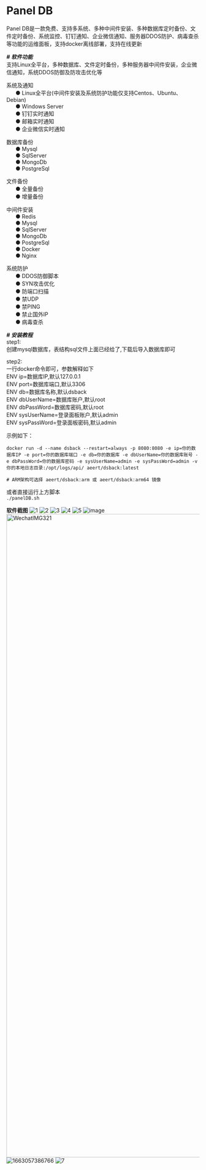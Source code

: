 # Panel DB
Panel DB是一款免费、支持多系统、多种中间件安装、多种数据库定时备份、文件定时备份、系统监控、钉钉通知、企业微信通知、服务器DDOS防护、病毒查杀等功能的运维面板，支持docker离线部署，支持在线更新

***# 软件功能***</br>
支持Linux全平台，多种数据库、文件定时备份，多种服务器中间件安装，企业微信通知，系统DDOS防御及防攻击优化等

系统及通知</br>
&nbsp;&nbsp;&nbsp;&nbsp;&nbsp;&nbsp;● Linux全平台(中间件安装及系统防护功能仅支持Centos、Ubuntu、Debian)</br>
&nbsp;&nbsp;&nbsp;&nbsp;&nbsp;&nbsp;● Windows Server</br>
&nbsp;&nbsp;&nbsp;&nbsp;&nbsp;&nbsp;● 钉钉实时通知</br>
&nbsp;&nbsp;&nbsp;&nbsp;&nbsp;&nbsp;● 邮箱实时通知</br>
&nbsp;&nbsp;&nbsp;&nbsp;&nbsp;&nbsp;● 企业微信实时通知</br>

数据库备份</br>
&nbsp;&nbsp;&nbsp;&nbsp;&nbsp;&nbsp;● Mysql</br>
&nbsp;&nbsp;&nbsp;&nbsp;&nbsp;&nbsp;● SqlServer</br>
&nbsp;&nbsp;&nbsp;&nbsp;&nbsp;&nbsp;● MongoDb</br>
&nbsp;&nbsp;&nbsp;&nbsp;&nbsp;&nbsp;● PostgreSql

文件备份</br>
&nbsp;&nbsp;&nbsp;&nbsp;&nbsp;&nbsp;● 全量备份</br>
&nbsp;&nbsp;&nbsp;&nbsp;&nbsp;&nbsp;● 增量备份</br>

中间件安装</br>
&nbsp;&nbsp;&nbsp;&nbsp;&nbsp;&nbsp;● Redis</br>
&nbsp;&nbsp;&nbsp;&nbsp;&nbsp;&nbsp;● Mysql</br>
&nbsp;&nbsp;&nbsp;&nbsp;&nbsp;&nbsp;● SqlServer</br>
&nbsp;&nbsp;&nbsp;&nbsp;&nbsp;&nbsp;● MongoDb</br>
&nbsp;&nbsp;&nbsp;&nbsp;&nbsp;&nbsp;● PostgreSql</br>
&nbsp;&nbsp;&nbsp;&nbsp;&nbsp;&nbsp;● Docker</br>
&nbsp;&nbsp;&nbsp;&nbsp;&nbsp;&nbsp;● Nginx

系统防护</br>
&nbsp;&nbsp;&nbsp;&nbsp;&nbsp;&nbsp;● DDOS防御脚本</br>
&nbsp;&nbsp;&nbsp;&nbsp;&nbsp;&nbsp;● SYN攻击优化</br>
&nbsp;&nbsp;&nbsp;&nbsp;&nbsp;&nbsp;● 防端口扫描</br>
&nbsp;&nbsp;&nbsp;&nbsp;&nbsp;&nbsp;● 禁UDP</br>
&nbsp;&nbsp;&nbsp;&nbsp;&nbsp;&nbsp;● 禁PING</br>
&nbsp;&nbsp;&nbsp;&nbsp;&nbsp;&nbsp;● 禁止国外IP</br>
&nbsp;&nbsp;&nbsp;&nbsp;&nbsp;&nbsp;● 病毒查杀</br>

***# 安装教程***</br>
step1:</br>
创建mysql数据库，表结构sql文件上面已经给了,下载后导入数据库即可</br>

step2:</br>
一行docker命令即可，参数解释如下</br>
ENV ip=数据库IP,默认127.0.0.1</br>
ENV port=数据库端口,默认3306</br>
ENV db=数据库名称,默认dsback</br>
ENV dbUserName=数据库账户,默认root</br>
ENV dbPassWord=数据库密码,默认root</br>
ENV sysUserName=登录面板账户,默认admin</br>
ENV sysPassWord=登录面板密码,默认admin</br>

示例如下：</br>
```
docker run -d --name dsback --restart=always -p 8080:8080 -e ip=你的数据库IP -e port=你的数据库端口 -e db=你的数据库 -e dbUserName=你的数据库账号 -e dbPassWord=你的数据库密码 -e sysUserName=admin -e sysPassWord=admin -v 你的本地日志目录:/opt/logs/api/ aeert/dsback:latest

# ARM架构可选择 aeert/dsback:arm 或 aeert/dsback:arm64 镜像
```

或者直接运行上方脚本</br>
```./panelDB.sh```

**软件截图**
![1](https://user-images.githubusercontent.com/95081538/188084123-500ca97a-4d23-473b-98c1-264e935c0587.jpg)
![2](https://user-images.githubusercontent.com/95081538/188084152-b2f06ed7-62cf-4237-b9a5-8cd062b2c514.jpg)
![3](https://user-images.githubusercontent.com/95081538/188084172-5948fa9e-ea3e-47c2-8ec4-58bfff43fbe5.jpg)
![4](https://user-images.githubusercontent.com/95081538/188084194-12d8912d-c997-43fe-b449-c659141861fa.jpg)
![5](https://user-images.githubusercontent.com/95081538/188084222-4f6b80db-2261-4bd6-9ec8-992707132731.jpg)
![image](https://user-images.githubusercontent.com/95081538/189851416-c3216f40-2cb6-4bf3-ae2e-1cf7f468eb9f.png)
<img width="1677" alt="WechatIMG321" src="https://user-images.githubusercontent.com/95081538/189280624-e44414f9-1703-4ef0-a1c3-783edd3b796f.png">
![1663057386766](https://user-images.githubusercontent.com/95081538/189850907-4cc438d8-1dc6-413a-92a8-d2e2e4c0ac1a.jpg)
![7](https://user-images.githubusercontent.com/95081538/188084275-6b2c1ee7-05d4-4dee-9bbe-7bd2739c806a.jpg)

